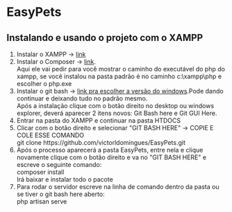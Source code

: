 # EasyPets

<h2> Instalando e usando o projeto com o XAMPP </h2>
<ol>
    <li> Instalar o XAMPP -> <a href="https://www.apachefriends.org/xampp-files/7.1.11/xampp-win32-7.1.11-0-VC14-installer.exe" target="_blank">link</a> </li>
    <li> Instalar o Composer -> <a href="https://getcomposer.org/Composer-Setup.exe" target="_blank">link</a>.<br> Aqui ele vai pedir para você mostrar o caminho do executável do php do xampp, se você instalou na pasta padrão é no caminho c:\xampp\php e escolher o php.exe </li>
    <li> Instalar o git bash -> <a href="https://git-scm.com/download/win">link pra escolher a versão do windows</a>.Pode dando continuar e deixando tudo no padrão mesmo.<br> Após a instalação clique com o botão direito no desktop ou windows explorer, deverá aparecer 2 itens novos: Git Bash here e Git GUI Here.
    </li>
    <li> Entrar na pasta do XAMPP e continuar na pasta HTDOCS</li>
    <li> Clicar com o botão direito e selecionar "GIT BASH HERE" -> COPIE E COLE ESSE COMANDO <br>
        git clone https://github.com/victorldomingues/EasyPets.git
    </li>
    <li>
        Após o processo aparecerá a pasta EasyPets, entre nela e clique novamente clique com o botão direito e va no "GIT BASH HERE" e escreve o seguinte comando: <br>
        composer install<br>
        Irá baixar e instalar todo o pacote
    </li>
    <li>
        Para rodar o servidor escreve na linha de comando dentro da pasta ou se tiver o git bash here aberto:<br>
        php artisan serve
    </li>
</ol>

        
